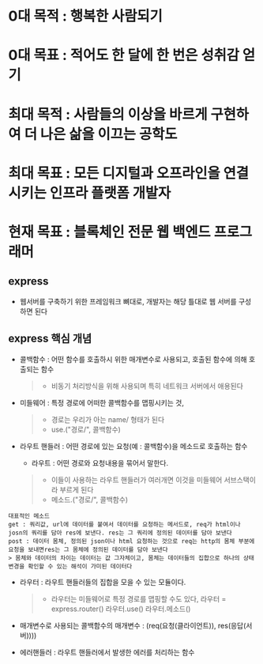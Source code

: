 # 0대 목적 : 행복한 사람되기   
# 0대 목표 : 적어도 한 달에 한 번은 성취감 얻기   
# 최대 목적 : 사람들의 이상을 바르게 구현하여 더 나은 삶을 이끄는 공학도   
# 최대 목표 : 모든 디지털과 오프라인을 연결시키는 인프라 플랫폼 개발자   
# 현재 목표 : 블록체인 전문 웹 백엔드 프로그래머   

## express   
+ 웹서버를 구축하기 위한 프레임워크 뼈대로, 개발자는 해당 틀대로 웹 서버를 구성하면 된다

## express 핵심 개념   
+ 콜백함수 : 어떤 함수를 호출하시 위한 매개변수로 사용되고, 호출된 함수에 의해 호출되는 함수
  > + 비동기 처리방식을 위해 사용되며 특히 네트워크 서버에서 애용된다
         
+ 미들웨어 : 특정 경로에 어떠한 콜백함수를 맵핑시키는 것,   
  > + 경로는 우리가 아는 name/ 형태가 된다
  > + use.("경로/", 콜백함수)
       
+ 라우트 핸들러 : 어떤 경로에 있는 요청(예 : 콜백함수)을 메소드로 호출하는 함수     
  + 라우트 : 어떤 경로와 요청내용을 묶어서 말한다. 
  > + 이들이 사용하는 라우트 핸들러가 여러개면 이것을 미들웨어 서브스택이라 부르게 된다
  > + 메소드.("경로/", 콜백함수)
```
대표적인 메소드
get : 쿼리값, url에 데이터를 붙여서 데이터를 요청하는 메서드로, req가 html이나 josn의 쿼리를 담아 res에 보낸다. res는 그 쿼리에 정의된 데이터를 담아 보낸다
post : 데이터 몸체, 정의된 json이나 html 요청하는 것으로 req는 http의 몸체 부분에 요청을 보내면res는 그 몸체에 정의된 데이터를 담아 보낸다
> 몸체와 데이터의 차이는 데이터는 값 그자체이고, 몸체는 데이터들의 집합으로 하나의 상태변경을 확인할 수 있는 해석이 가미된 데이터다    
```
    
+ 라우터 : 라우트 핸들러들의 집합을 모을 수 있는 모듈이다.
  > + 라우터는 미들웨어로 특정 경로를 맵핑할 수도 있다,
  > 라우터 = express.router()
  > 라우터.use()
  > 라우터.메소드()
      
+ 매개변수로 사용되는 콜백함수의 매개변수 : (req(요청(클라이언트)), res(응답(서버))))
      
+ 에러핸들러 : 라우트 핸들러에서 발생한 에러를 처리하는 함수       
